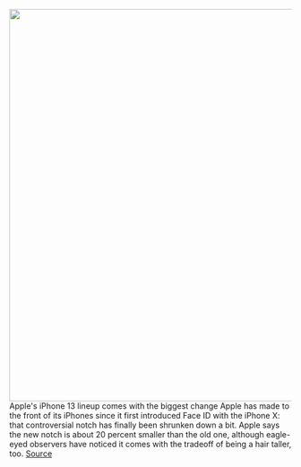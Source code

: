 <img src='https://cdn.vox-cdn.com/thumbor/LzknGbRRK4FObDM6mVA3ujoY1qk=/0x0:1960x1102/1200x480/filters:focal(824x395:1136x707)/cdn.vox-cdn.com/uploads/chorus_image/image/69873053/Apple_iphone13_display_09142021.0.jpg' width='700px' /><br/>
Apple's iPhone 13 lineup comes with the biggest change Apple has made to the front of its iPhones since it first introduced Face ID with the iPhone X: that controversial notch has finally been shrunken down a bit. Apple says the new notch is about 20 percent smaller than the old one, although eagle-eyed observers have noticed it comes with the tradeoff of being a hair taller, too.
<a href='https://www.theverge.com/2021/9/17/22678603/iphone-13-notch-2021-face-id-touch-id'> Source <a/>